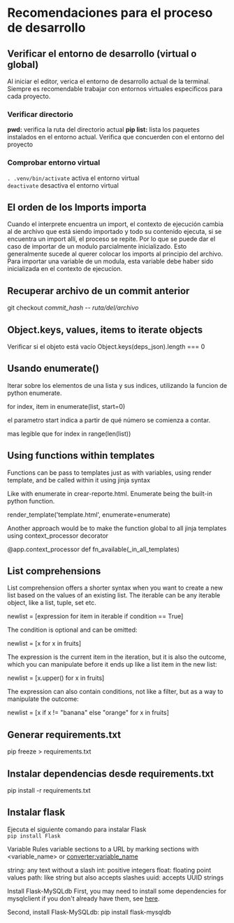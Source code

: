 # Recomendaciones para el proceso de desarrollo

## Verificar el entorno de desarrollo (virtual o global)
Al iniciar el editor, verica el entorno de desarrollo actual de la terminal. Siempre es recomendable trabajar con entornos virtuales especificos para cada proyecto.

### Verificar directorio
**pwd:** verifica la ruta del directorio actual
**pip list:** lista los paquetes instalados en el entorno actual. Verifica que concuerden con el entorno del proyecto

### Comprobar entorno virtual
`. .venv/bin/activate` activa el entorno virtual  
`deactivate` desactiva el entorno virtual  


## El orden de los Imports importa
Cuando el interprete encuentra un import, el contexto de ejecución cambia al de archivo que está siendo importado y todo su contenido ejecuta, si se encuentra un import allí, el proceso se repite. Por lo que se puede dar el caso de importar de un modulo parcialmente inicializado. Esto generalmente sucede al querer colocar los imports al principio del archivo. Para importar una variable de un modula, esta variable debe haber sido inicializada en el contexto de ejecucion.

## Recuperar archivo de un commit anterior
git checkout *commit_hash* -- *ruta/del/archivo*

## Object.keys, values, items to iterate objects
Verificar si el objeto está vacío Object.keys(deps_json).length === 0

## Usando enumerate()
Iterar sobre los elementos de una lista y sus indices, utilizando la funcion de python enumerate.

for index, item in enumerate(list, start=0)

el parametro start indica a partir de qué número se comienza a contar.

mas legible que for index in range(len(list))

## Using functions within templates
Functions can be pass to templates just as with variables, using render template, and be called within it using jinja syntax

Like with enumerate in crear-reporte.html. Enumerate being the built-in python function.

render_template('template.html', enumerate=enumerate)

Another approach would be to make the function global to all jinja templates using context_processor decorator

@app.context_processor
def fn_available(_in_all_templates)


## List comprehensions
List comprehension offers a shorter syntax when you want to create a new list based on the values of an existing list.
The iterable can be any iterable object, like a list, tuple, set etc. 

newlist = [expression for item in iterable if condition == True]

The condition is optional and can be omitted:

newlist = [x for x in fruits]

The expression is the current item in the iteration, but it is also the outcome, which you can manipulate before it ends up like a list item in the new list:

newlist = [x.upper() for x in fruits]

The expression can also contain conditions, not like a filter, but as a way to manipulate the outcome:

newlist = [x if x != "banana" else "orange" for x in fruits]

## Generar requirements.txt
pip freeze > requirements.txt

## Instalar dependencias desde requirements.txt
pip install -r requirements.txt


## Instalar flask
Ejecuta el siguiente comando para instalar Flask   
`pip install Flask`  


Variable Rules
variable sections to a URL by marking sections with <variable_name> or <converter:variable_name>

string:  any text without a slash
int: positive integers
float: floating point values
path: like string but also accepts slashes
uuid: accepts UUID strings


Install Flask-MySQLdb
First, you may need to install some dependencies for mysqlclient if you don't already have them, see [here](https://github.com/PyMySQL/mysqlclient#install).

Second, install Flask-MySQLdb:
pip install flask-mysqldb